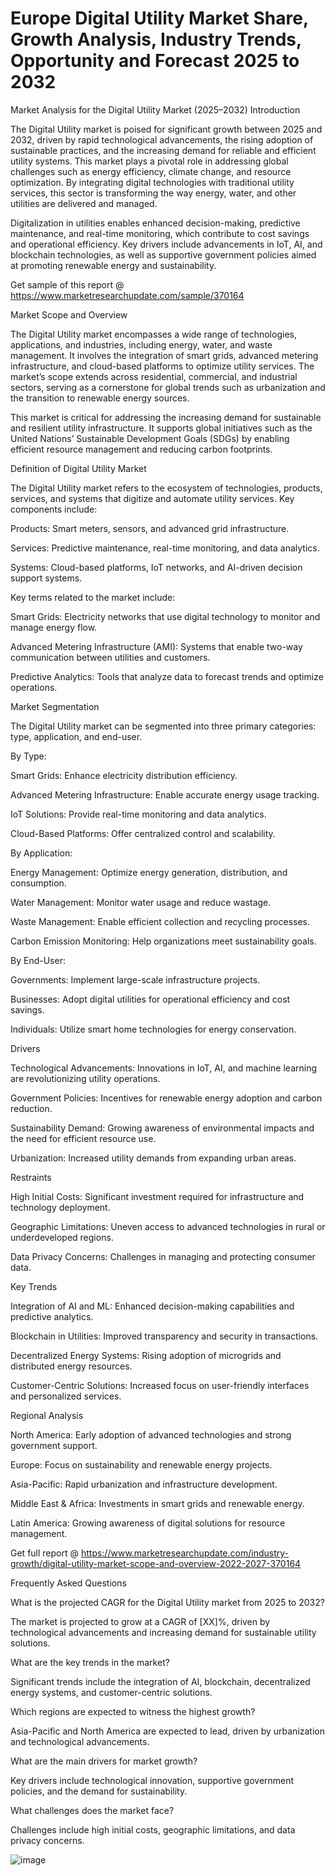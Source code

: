 # Europe Digital Utility Market Share, Growth Analysis, Industry Trends, Opportunity and Forecast 2025 to 2032
Market Analysis for the Digital Utility Market (2025–2032)
Introduction

The Digital Utility market is poised for significant growth between 2025 and 2032, driven by rapid technological advancements, the rising adoption of sustainable practices, and the increasing demand for reliable and efficient utility systems. This market plays a pivotal role in addressing global challenges such as energy efficiency, climate change, and resource optimization. By integrating digital technologies with traditional utility services, this sector is transforming the way energy, water, and other utilities are delivered and managed.

Digitalization in utilities enables enhanced decision-making, predictive maintenance, and real-time monitoring, which contribute to cost savings and operational efficiency. Key drivers include advancements in IoT, AI, and blockchain technologies, as well as supportive government policies aimed at promoting renewable energy and sustainability.

Get sample of this report @ https://www.marketresearchupdate.com/sample/370164 

Market Scope and Overview

The Digital Utility market encompasses a wide range of technologies, applications, and industries, including energy, water, and waste management. It involves the integration of smart grids, advanced metering infrastructure, and cloud-based platforms to optimize utility services. The market’s scope extends across residential, commercial, and industrial sectors, serving as a cornerstone for global trends such as urbanization and the transition to renewable energy sources.

This market is critical for addressing the increasing demand for sustainable and resilient utility infrastructure. It supports global initiatives such as the United Nations’ Sustainable Development Goals (SDGs) by enabling efficient resource management and reducing carbon footprints.

Definition of Digital Utility Market

The Digital Utility market refers to the ecosystem of technologies, products, services, and systems that digitize and automate utility services. Key components include:

Products: Smart meters, sensors, and advanced grid infrastructure.

Services: Predictive maintenance, real-time monitoring, and data analytics.

Systems: Cloud-based platforms, IoT networks, and AI-driven decision support systems.

Key terms related to the market include:

Smart Grids: Electricity networks that use digital technology to monitor and manage energy flow.

Advanced Metering Infrastructure (AMI): Systems that enable two-way communication between utilities and customers.

Predictive Analytics: Tools that analyze data to forecast trends and optimize operations.

Market Segmentation

The Digital Utility market can be segmented into three primary categories: type, application, and end-user.

By Type:

Smart Grids: Enhance electricity distribution efficiency.

Advanced Metering Infrastructure: Enable accurate energy usage tracking.

IoT Solutions: Provide real-time monitoring and data analytics.

Cloud-Based Platforms: Offer centralized control and scalability.

By Application:

Energy Management: Optimize energy generation, distribution, and consumption.

Water Management: Monitor water usage and reduce wastage.

Waste Management: Enable efficient collection and recycling processes.

Carbon Emission Monitoring: Help organizations meet sustainability goals.

By End-User:

Governments: Implement large-scale infrastructure projects.

Businesses: Adopt digital utilities for operational efficiency and cost savings.

Individuals: Utilize smart home technologies for energy conservation.

Drivers

Technological Advancements: Innovations in IoT, AI, and machine learning are revolutionizing utility operations.

Government Policies: Incentives for renewable energy adoption and carbon reduction.

Sustainability Demand: Growing awareness of environmental impacts and the need for efficient resource use.

Urbanization: Increased utility demands from expanding urban areas.

Restraints

High Initial Costs: Significant investment required for infrastructure and technology deployment.

Geographic Limitations: Uneven access to advanced technologies in rural or underdeveloped regions.

Data Privacy Concerns: Challenges in managing and protecting consumer data.

Key Trends

Integration of AI and ML: Enhanced decision-making capabilities and predictive analytics.

Blockchain in Utilities: Improved transparency and security in transactions.

Decentralized Energy Systems: Rising adoption of microgrids and distributed energy resources.

Customer-Centric Solutions: Increased focus on user-friendly interfaces and personalized services.

Regional Analysis

North America: Early adoption of advanced technologies and strong government support.

Europe: Focus on sustainability and renewable energy projects.

Asia-Pacific: Rapid urbanization and infrastructure development.

Middle East & Africa: Investments in smart grids and renewable energy.

Latin America: Growing awareness of digital solutions for resource management.

Get full report @ https://www.marketresearchupdate.com/industry-growth/digital-utility-market-scope-and-overview-2022-2027-370164 

Frequently Asked Questions

What is the projected CAGR for the Digital Utility market from 2025 to 2032?

The market is projected to grow at a CAGR of [XX]%, driven by technological advancements and increasing demand for sustainable utility solutions.

What are the key trends in the market?

Significant trends include the integration of AI, blockchain, decentralized energy systems, and customer-centric solutions.

Which regions are expected to witness the highest growth?

Asia-Pacific and North America are expected to lead, driven by urbanization and technological advancements.

What are the main drivers for market growth?

Key drivers include technological innovation, supportive government policies, and the demand for sustainability.

What challenges does the market face?

Challenges include high initial costs, geographic limitations, and data privacy concerns.

![image](https://github.com/user-attachments/assets/964b7b15-a939-4a48-aa81-09a445ad7b8d)
